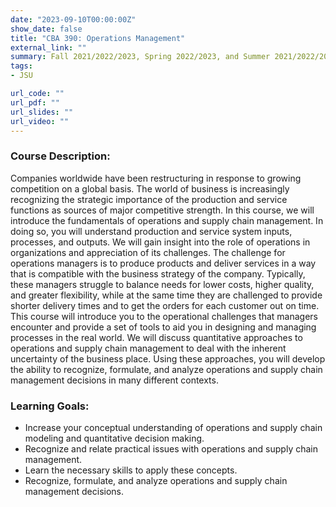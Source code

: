 ```yaml
---
date: "2023-09-10T00:00:00Z"
show_date: false
title: "CBA 390: Operations Management"
external_link: ""
summary: Fall 2021/2022/2023, Spring 2022/2023, and Summer 2021/2022/2023
tags:
- JSU

url_code: ""
url_pdf: ""
url_slides: ""
url_video: ""
---
```



### Course Description:

Companies worldwide have been restructuring in response to growing competition on a global basis.  The world of business is increasingly recognizing the strategic importance of the production and service functions as sources of major competitive strength.  In this course, we will introduce the fundamentals of operations and supply chain management.  In doing so, you will understand production and service system inputs, processes, and outputs.  We will gain insight into the role of operations in organizations and appreciation of its challenges. The challenge for operations managers is to produce products and deliver services in a way that is compatible with the business strategy of the company. Typically, these managers struggle to balance needs for lower costs, higher quality, and greater flexibility, while at the same time they are challenged to provide shorter delivery times and to get the orders for each customer out on time. This course will introduce you to the operational challenges that managers encounter and provide a set of tools to aid you in designing and managing processes in the real world. We will discuss quantitative approaches to operations and supply chain management to deal with the inherent uncertainty of the business place.  Using these approaches, you will develop the ability to recognize, formulate, and analyze operations and supply chain management decisions in many different contexts. 


### Learning Goals:
- Increase your conceptual understanding of operations and supply chain modeling and quantitative decision making.
- Recognize and relate practical issues with operations and supply chain management.
- Learn the necessary skills to apply these concepts.
- Recognize, formulate, and analyze operations and supply chain management decisions.

